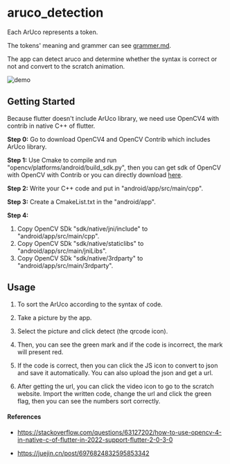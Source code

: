 # aruco_detection

Each ArUco represents a token.

The tokens' meaning and grammer can see [grammer.md](grammer.md).

The app can detect aruco and determine whether the syntax is correct or not and convert to the scratch animation.

![demo](demo2.gif)

## Getting Started

Because flutter doesn't include ArUco library, we need use OpenCV4 with contrib in native C++ of flutter.

**Step 0:** Go to download OpenCV4 and OpenCV Contrib which includes ArUco library.

**Step 1:** Use Cmake to compile and run "opencv/platforms/android/build_sdk.py", then you can get sdk of OpenCV with OpenCV with Contrib or you can directly download [here](https://github.com/Piglet719/OpenCV-android-sdk-with-OpenCV-Contrib.git).

**Step 2:** Write your C++ code and put in "android/app/src/main/cpp".

**Step 3:** Create a CmakeList.txt in the "android/app".

**Step 4:**
1. Copy OpenCV SDk "sdk/native/jni/include" to "android/app/src/main/cpp".
2. Copy OpenCV SDk "sdk/native/staticlibs" to "android/app/src/main/jniLibs".
3. Copy OpenCV SDk "sdk/native/3rdparty" to "android/app/src/main/3rdparty".

## Usage

1. To sort the ArUco according to the syntax of code.

2. Take a picture by the app.

3. Select the picture and click detect (the qrcode icon).

4. Then, you can see the green mark and if the code is incorrect, the mark will present red.

5. If the code is correct, then you can click the JS icon to convert to json and save it automatically. You can also upload the json and get a url.

6. After getting the url, you can click the video icon to go to the scratch website. Import the written code, change the url and click the green flag, then you can see the numbers sort correctly.

#### References

- https://stackoverflow.com/questions/63127202/how-to-use-opencv-4-in-native-c-of-flutter-in-2022-support-flutter-2-0-3-0

- https://juejin.cn/post/6976824832595853342